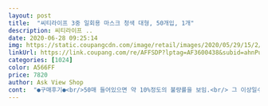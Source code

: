 ```yaml
---
layout: post 
title:  "씨티라이프 3중 일회용 마스크 청색 대형, 50개입, 1개" 
description: 씨티라이프 ..
date: 2020-06-28 09:25:14 
img: https://static.coupangcdn.com/image/retail/images/2020/05/29/15/2/5a39b70a-fffb-45d9-8b4d-279dd15fb30e.jpg 
linkUrl: https://link.coupang.com/re/AFFSDP?lptag=AF3600438&subid=ahnPublicAsk&pageKey=1638850191&itemId=2794823510&vendorItemId=70784500276&traceid=V0-113-579fe3979d46a9d0 
categories: [1024] 
color: A566FF 
price: 7820 
author: Ask View Shop 
cont:  "●구매후기●<br/>50매 들어있으면 약 10%정도의 불량률을 보임.<br/> 그 이상일수도 있는데 한 5매 뜯어진 이후로 안세봄.<br/><br/>공산품 덴탈마스크에 대한 전문가들의 의견을 들어보면, 코로나19 확산을 막기 위해 정부가 성능이 입증되지 않은 공산품 덴탈마스크의 유통을 규제해야 한다는 의견이 나온다.<br/><br/>그냥 뭐 밟았다고 생각하렵니다.<br/><br/>그래도 싼마이에 쓰는 장점들은 있다고 본다.<br/><br/>그리고 공장 사진 올린게 사실이라면 중국산에서 오는 불안감은 좀 사라지네.<br/> 근데 사실인지 아닌지 소비자가 알수가 있어야지.<br/>.<br/><br/>그리고 크기는 대형인데 초대형으로 느껴지는 부분이 이 끈때문이다.<br/> 끈이 조이는 힘이 없어서 밀착이 되지 않음.<br/> (밀착되는거 자국남아서 엄청 싫어하는 나한텐 장점인듯.<br/>)<br/>내가 미쳤지요.<br/><br/>다른 곳은 몰라도 끈 쪽이 매우 부실함.<br/><br/>다른거 쓰면 다 자국 남아서 자국 없어질때까지 열받는데 이 제품은 그런게 없어서 안심하고 사용한다.<br/><br/>다만 제대로 막아주는 것보다 감염에 취약할 수도 있고.<br/>.<br/>그건 누군가 검증해줬으면 좋겠지만 아무도 안해주겠지.<br/><br/>또 공산품 덴탈마스크는 착색제·형광증백제·포름알데히드 등을 함유했는지, 위해성 여부가 있는지 등을 검증하지 않기 때문에 코로나19 감염 예방을 위해 착용했다가 오히려 피부나 호흡기에 문제가 생길 수도 있다.<br/><br/>무엇보다 얼굴을 답답하게 안하는게 장점.<br/><br/>바로 한달 전에도 뉴스에 나옵니다.<br/>  중국산 마스크 (모든 종류) 공장들 60% 이상이 심각한 오염수준 환경에서 제작 되고 있다고 보도가 되는데, 어떻게 이걸 구매하죠?<br/>박스 안에서 뽑기 전에 이미 뜯어진 것도 있고 쓰다가 잘못하면 뚝 끊어질때도 있음.<br/> (밖에서 여분없으면 개당황.<br/>)<br/>박스를 여는 순간 역한 냄새가 진동하고 빨간 별표시와 한자로 된 글들을 보면서, 아차 싶었습니다.<br/><br/>반품 비용이 5천원인걸 확인하고 제 자신에게 더욱 더 화 났습니다.<br/><br/>새벽에 졸면서 높은 상품평과 저렴한 가격만 보고 제대로 확인 안하고 구매한 나에게 모든 책임이 있습니다.<br/><br/>씨티라이프라는 회사에서 나오는 모든 마스크 다 보십시오.<br/>  중국산으로 어마어마하게 돈 벌고 있습니다.<br/><br/>여러분, 왜 중국에서 우리나라 마스크 싹쓸어 가려고 했던거 아시죠?<br/>요즘 괜찮은 마스크 찾기 어렵다 해서 걱정반 기대반하면서 구매했는데 마음에 들어요! 생각보다 견고하고 냄새도 엄청나지 않았어요! 그래도 혹시 모르니 걸어두었네요!<br/>이 상품, 절대 추천 안합니다.<br/><br/>인터넷에 조금만 찾아보세요.<br/><br/>중국 정부로부터 인증을 받는다고요?  그것 또한 뉴스에 다 나왔습니다.<br/>  그냥 서로 돈 주고 넘어가는거에요.<br/><br/>중국산 마스크도 식약처 허가를 받고, KC인증을 받는 제품이 있고, 씨티라이프에서 유통하는 공산품이 있습니다.<br/><br/>중국산.<br/><br/>한 10장에 한봉씩 비닐포장되있는 것 같음.<br/><br/>" 
---
```

